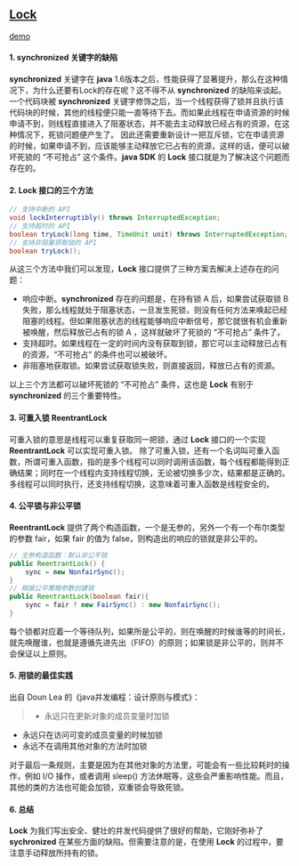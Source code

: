 ## [Lock](https://github.com/lidonggg/Learning-notes/tree/master/java/src/main/java/com/lidong/java/concurrent/lock)
[demo](https://github.com/lidonggg/Learning-notes/tree/master/java/src/main/java/com/lidong/java/concurrent/lock)
#### 1. **synchronized** 关键字的缺陷
**synchronized** 关键字在 **java** 1.6版本之后，性能获得了显著提升，那么在这种情况下，为什么还要有Lock的存在呢？这不得不从 **synchronized** 的缺陷来谈起。
一个代码块被 **synchronized**  关键字修饰之后，当一个线程获得了锁并且执行该代码块的时候，其他的线程便只能一直等待下去。而如果此线程在申请资源的时候申请不到，则线程直接进入了阻塞状态，并不能去主动释放已经占有的资源，在这种情况下，死锁问题便产生了。
因此还需要重新设计一把互斥锁，它在申请资源的时候，如果申请不到，应该能够主动释放它已占有的资源，这样的话，便可以破坏死锁的 “不可抢占” 这个条件。**java SDK** 的 **Lock** 接口就是为了解决这个问题而存在的。
#### 2. **Lock** 接口的三个方法
``` java
// 支持中断的 API
void lockInterruptibly() throws InterruptedException;
// 支持超时的 API
boolean tryLock(long time, TimeUnit unit) throws InterruptedException;
// 支持非阻塞获取锁的 API
boolean tryLock();
```
从这三个方法中我们可以发现，**Lock** 接口提供了三种方案去解决上述存在的问题：

- 响应中断。**synchronized** 存在的问题是，在持有锁 A 后，如果尝试获取锁 B 失败，那么线程就处于阻塞状态，一旦发生死锁，则没有任何方法来唤起已经阻塞的线程。但如果阻塞状态的线程能够响应中断信号，那它就很有机会重新被唤醒，然后释放已占有的锁 A ，这样就破坏了死锁的 “不可抢占” 条件了。
- 支持超时。如果线程在一定的时间内没有获取到锁，那它可以主动释放已占有的资源，“不可抢占” 的条件也可以被破坏。
- 非阻塞地获取锁。如果尝试获取锁失败，则直接返回，释放已占有的资源。

以上三个方法都可以破坏死锁的 “不可抢占” 条件，这也是 **Lock** 有别于 **synchronized** 的三个重要特性。

#### 3. 可重入锁 **ReentrantLock**
可重入锁的意思是线程可以重复获取同一把锁，通过 **Lock** 接口的一个实现 **ReentrantLock** 可以实现可重入锁。
除了可重入锁，还有一个名词叫可重入函数，所谓可重入函数，指的是多个线程可以同时调用该函数，每个线程都能得到正确结果；同时在一个线程内支持线程切换，无论被切换多少次，结果都是正确的。多线程可以同时执行，还支持线程切换，这意味着可重入函数是线程安全的。

#### 4. 公平锁与非公平锁
**ReentrantLock** 提供了两个构造函数，一个是无参的，另外一个有一个布尔类型的参数 fair，如果 fair 的值为 false，则构造出的响应的锁就是非公平的。
```java
// 无参构造函数：默认非公平锁
public ReentrantLock() {
    sync = new NonfairSync();
}
// 根据公平策略参数创建锁
public ReentrantLock(boolean fair){
    sync = fair ? new FairSync() : new NonfairSync();
}
```
每个锁都对应着一个等待队列，如果所是公平的，则在唤醒的时候谁等的时间长，就先唤醒谁，也就是遵循先进先出（FIFO）的原则；如果锁是非公平的，则并不会保证以上原则。

#### 5. 用锁的最佳实践
出自 Doun Lea 的《java并发编程：设计原则与模式》：
> - 永远只在更新对象的成员变量时加锁
- 永远只在访问可变的成员变量的时候加锁
- 永远不在调用其他对象的方法时加锁

对于最后一条规则，主要是因为在其他对象的方法里，可能会有一些比较耗时的操作，例如 I/O 操作，或者调用 sleep() 方法休眠等，这些会严重影响性能。而且，其他的类的方法也可能会加锁，双重锁会导致死锁。

#### 6. 总结
**Lock** 为我们写出安全、健壮的并发代码提供了很好的帮助，它刚好弥补了 **sychronized** 在某些方面的缺陷。但需要注意的是，在使用 **Lock** 的过程中，要注意手动释放所持有的锁。
